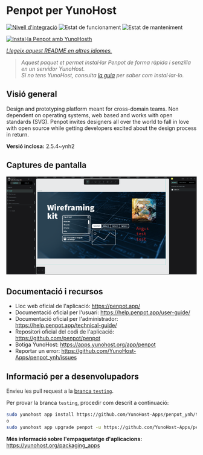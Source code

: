 <!--
N.B.: Aquest README ha estat generat automàticament per <https://github.com/YunoHost/apps/tree/master/tools/readme_generator>
NO s'ha de modificar manualment.
-->

# Penpot per YunoHost

[![Nivell d'integració](https://apps.yunohost.org/badge/integration/penpot)](https://ci-apps.yunohost.org/ci/apps/penpot/)
![Estat de funcionament](https://apps.yunohost.org/badge/state/penpot)
![Estat de manteniment](https://apps.yunohost.org/badge/maintained/penpot)

[![Instal·la Penpot amb YunoHosth](https://install-app.yunohost.org/install-with-yunohost.svg)](https://install-app.yunohost.org/?app=penpot)

*[Llegeix aquest README en altres idiomes.](./ALL_README.md)*

> *Aquest paquet et permet instal·lar Penpot de forma ràpida i senzilla en un servidor YunoHost.*  
> *Si no tens YunoHost, consulta [la guia](https://yunohost.org/install) per saber com instal·lar-lo.*

## Visió general

Design and prototyping platform meant for cross-domain teams. Non dependent on operating systems, web based and works with open standards (SVG). Penpot invites designers all over the world to fall in love with open source while getting developers excited about the design process in return.

**Versió inclosa:** 2.5.4~ynh2

## Captures de pantalla

![Captures de pantalla de Penpot](./doc/screenshots/penpot.png)

## Documentació i recursos

- Lloc web oficial de l'aplicació: <https://penpot.app/>
- Documentació oficial per l'usuari: <https://help.penpot.app/user-guide/>
- Documentació oficial per l'administrador: <https://help.penpot.app/technical-guide/>
- Repositori oficial del codi de l'aplicació: <https://github.com/penpot/penpot>
- Botiga YunoHost: <https://apps.yunohost.org/app/penpot>
- Reportar un error: <https://github.com/YunoHost-Apps/penpot_ynh/issues>

## Informació per a desenvolupadors

Envieu les pull request a la [branca `testing`](https://github.com/YunoHost-Apps/penpot_ynh/tree/testing).

Per provar la branca `testing`, procedir com descrit a continuació:

```bash
sudo yunohost app install https://github.com/YunoHost-Apps/penpot_ynh/tree/testing --debug
o
sudo yunohost app upgrade penpot -u https://github.com/YunoHost-Apps/penpot_ynh/tree/testing --debug
```

**Més informació sobre l'empaquetatge d'aplicacions:** <https://yunohost.org/packaging_apps>
